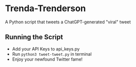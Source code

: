 # Trenda-Trenderson
A Python script that tweets a ChatGPT-generated "viral" tweet

## Running the Script
- Add your API Keys to api_keys.py
- Run `python3 tweet-tweet.py` in terminal
- Enjoy your newfound Twitter fame!
